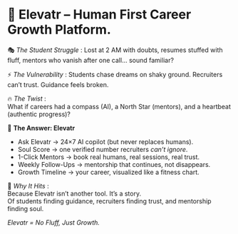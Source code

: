 # 🚀 Elevatr – Human First Career Growth Platform.  

🎭 *The Student Struggle* : 
Lost at 2 AM with doubts, resumes stuffed with fluff, mentors who vanish after one call... sound familiar?  

⚡ *The Vulnerability* : 
Students chase dreams on shaky ground. Recruiters can’t trust. Guidance feels broken.  

🔥 *The Twist* :   
What if careers had a compass (AI), a North Star (mentors), and a heartbeat (authentic progress)?  

🎯 **The Answer: Elevatr**  
- Ask Elevatr → 24×7 AI copilot (but never replaces humans).  
- Soul Score → one verified number recruiters *can’t ignore*.  
- 1-Click Mentors → book real humans, real sessions, real trust.  
- Weekly Follow-Ups → mentorship that continues, not disappears.  
- Growth Timeline → your career, visualized like a fitness chart.  

🌟 *Why It Hits* :   
Because Elevatr isn’t another tool. It’s a story.  
Of students finding guidance, recruiters finding trust, and mentorship finding soul.  

*Elevatr = No Fluff, Just Growth.*

